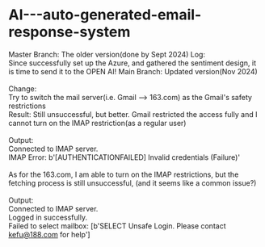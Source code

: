 # AI---auto-generated-email-response-system
Master Branch: The older version(done by Sept 2024)
Log:  <br />
Since successfully set up the Azure, and gathered the sentiment design, it is time to send it to the OPEN AI!
Main Branch: Updated version(Nov 2024)
<br />
<br />
Change: <br />
Try to switch the mail server(i.e. Gmail --> 163.com) as the Gmail's safety restrictions  <br />
Result: Still unsuccessful, but better. Gmail restricted the access fully and I cannot turn on the IMAP restriction(as a regular user) <br />
<br />
Output: <br />
Connected to IMAP server.  <br />
IMAP Error: b'[AUTHENTICATIONFAILED] Invalid credentials (Failure)'  <br />
<br />
As for the 163.com, I am able to turn on the IMAP restrictions, but the fetching process is still unsuccessful, (and it seems like a common issue?)<br />
<br />
Output: <br />
Connected to IMAP server. <br />
Logged in successfully. <br />
Failed to select mailbox: [b'SELECT Unsafe Login. Please contact kefu@188.com for help'] <br />


